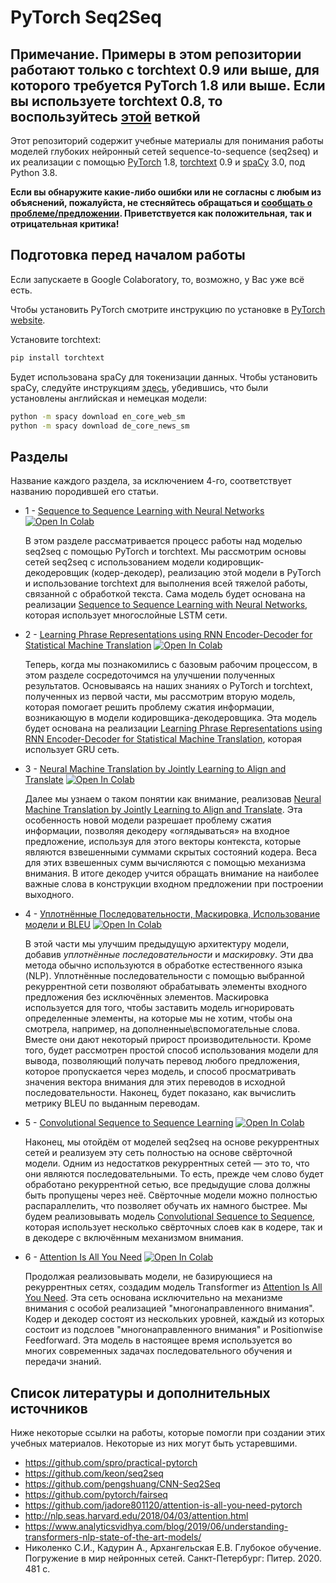 # PyTorch Seq2Seq

## Примечание. Примеры в этом репозитории работают только с torchtext 0.9 или выше, для которого требуется PyTorch 1.8 или выше. Если вы используете torchtext 0.8, то воспользуйтесь [этой](https://github.com/bentrevett/pytorch-seq2seq/tree/torchtext08) веткой

Этот репозиторий содержит учебные материалы для понимания работы моделей глубоких нейронный сетей sequence-to-sequence (seq2seq) и их реализации с помощью [PyTorch](https://github.com/pytorch/pytorch) 1.8, [torchtext](https://github.com/pytorch/text) 0.9 и [spaCy](https://spacy.io/) 3.0,  под Python 3.8.

**Если вы обнаружите какие-либо ошибки или не согласны с любым из объяснений, пожалуйста, не стесняйтесь обращаться и [сообщать о проблеме/предложении](https://github.com/bentrevett/pytorch-seq2seq/issues/new). Приветствуется как положительная, так и отрицательная критика!**

## Подготовка перед началом работы

Если запускаете в Google Colaboratory, то, возможно, у Вас уже всё есть.

Чтобы установить PyTorch смотрите инструкцию по установке в [PyTorch website](pytorch.org).

Установите torchtext:

``` bash
pip install torchtext
```

Будет использована spaCy для токенизации данных. Чтобы установить spaCy, следуйте инструкциям [здесь](https://spacy.io/usage/), убедившись, что были установлены английская и немецкая модели:

``` bash
python -m spacy download en_core_web_sm
python -m spacy download de_core_news_sm
```

## Разделы

Название каждого раздела, за исключением 4-го, соответствует названию породившей его статьи.

* 1 - [Sequence to Sequence Learning with Neural Networks](https://github.com/vasiliyeskin/bentrevett-pytorch-seq2seq_ru/blob/master/1%20-%20Sequence%20to%20Sequence%20Learning%20with%20Neural%20Networks.ipynb) [![Open In Colab](https://colab.research.google.com/assets/colab-badge.svg)](https://colab.research.google.com/github/vasiliyeskin/bentrevett-pytorch-seq2seq_ru/blob/master/1%20-%20Sequence%20to%20Sequence%20Learning%20with%20Neural%20Networks.ipynb)

  В этом разделе рассматривается процесс работы над моделью seq2seq с помощью PyTorch и torchtext. Мы рассмотрим основы сетей seq2seq с использованием модели кодировщик-декодеровщик (кодер-декодер), реализацию этой модели в PyTorch и использование torchtext для выполнения всей тяжелой работы, связанной с обработкой текста. Сама модель будет основана на реализации [Sequence to Sequence Learning with Neural Networks](https://arxiv.org/abs/1409.3215), которая использует многослойные LSTM сети.

* 2 - [Learning Phrase Representations using RNN Encoder-Decoder for Statistical Machine Translation](https://github.com/vasiliyeskin/bentrevett-pytorch-seq2seq_ru/blob/master/2%20-%20Learning%20Phrase%20Representations%20using%20RNN%20Encoder-Decoder%20for%20Statistical%20Machine%20Translation.ipynb) [![Open In Colab](https://colab.research.google.com/assets/colab-badge.svg)](https://colab.research.google.com/github/vasiliyeskin/bentrevett-pytorch-seq2seq_ru/blob/master/2%20-%20Learning%20Phrase%20Representations%20using%20RNN%20Encoder-Decoder%20for%20Statistical%20Machine%20Translation.ipynb)

    Теперь, когда мы познакомились с базовым рабочим процессом, в этом разделе сосредоточимся на улучшении полученных результатов. Основываясь на наших знаниях о PyTorch и torchtext, полученных из первой части, мы рассмотрим вторую модель, которая помогает решить проблему сжатия информации, возникающую в модели кодировщика-декодеровщика. Эта модель будет основана на реализации  [Learning Phrase Representations using RNN Encoder-Decoder for Statistical Machine Translation](https://arxiv.org/abs/1406.1078), которая использует GRU сеть.

* 3 - [Neural Machine Translation by Jointly Learning to Align and Translate](https://github.com/vasiliyeskin/bentrevett-pytorch-seq2seq_ru/blob/master/3%20-%20Neural%20Machine%20Translation%20by%20Jointly%20Learning%20to%20Align%20and%20Translate.ipynb) [![Open In Colab](https://colab.research.google.com/assets/colab-badge.svg)](https://colab.research.google.com/github/vasiliyeskin/bentrevett-pytorch-seq2seq_ru/blob/master/3%20-%20Neural%20Machine%20Translation%20by%20Jointly%20Learning%20to%20Align%20and%20Translate.ipynb)

    Далее мы узнаем о таком понятии как внимание, реализовав [Neural Machine Translation by Jointly Learning to Align and Translate](https://arxiv.org/abs/1409.0473). Эта особенность новой модели разрешает проблему сжатия информации, позволяя декодеру «оглядываться» на входное предложение, используя для этого векторы контекста, которые являются взвешенными суммами скрытых состояний кодера. Веса для этих взвешенных сумм вычисляются с помощью механизма внимания. В итоге декодер учится обращать внимание на наиболее важные слова в конструкции входном предложении при построении выходного.

* 4 - [Уплотнённые Последовательности, Маскировка, Использование модели и BLEU](https://github.com/vasiliyeskin/bentrevett-pytorch-seq2seq_ru/blob/master/4%20-%20Packed%20Padded%20Sequences%2C%20Masking%2C%20Inference%20and%20BLEU.ipynb) [![Open In Colab](https://colab.research.google.com/assets/colab-badge.svg)](https://colab.research.google.com/github/vasiliyeskin/bentrevett-pytorch-seq2seq_ru/blob/master/4%20-%20Packed%20Padded%20Sequences%2C%20Masking%2C%20Inference%20and%20BLEU.ipynb)

  В этой части мы улучшим предыдущую архитектуру модели, добавив *уплотнённые последовательности* и *маскировку*. Эти два метода обычно используются в обработке естественного языка (NLP). Уплотнённые последовательности с помощью выбранной рекуррентной сети позволяют обрабатывать элементы входного предложения без исключённых элементов. Маскировка используется для того, чтобы заставить модель игнорировать определенные элементы, на которые мы не хотим, чтобы она смотрела, например, на дополненные\вспомогательные слова. Вместе они дают некоторый прирост производительности. Кроме того, будет рассмотрен простой способ использования модели для вывода, позволяющий получать перевод любого предложения, которое пропускается через модель, и способ просматривать значения вектора внимания для этих переводов в исходной последовательности. Наконец, будет показано, как вычислить метрику BLEU по выданным переводам.

* 5 - [Convolutional Sequence to Sequence Learning](https://github.com/vasiliyeskin/bentrevett-pytorch-seq2seq_ru/blob/master/5%20-%20Convolutional%20Sequence%20to%20Sequence%20Learning.ipynb) [![Open In Colab](https://colab.research.google.com/assets/colab-badge.svg)](https://colab.research.google.com/github/vasiliyeskin/bentrevett-pytorch-seq2seq_ru/blob/master/5%20-%20Convolutional%20Sequence%20to%20Sequence%20Learning.ipynb)

  Наконец, мы отойдём от моделей seq2seq на основе рекуррентных сетей и реализуем эту сеть полностью на основе свёрточной модели. Одним из недостатков рекуррентных сетей — это то, что они являются последовательными. То есть, прежде чем слово будет обработано рекуррентной сетью, все предыдущие слова должны быть пропущены через неё. Свёрточные модели можно полностью распараллелить, что позволяет обучать их намного быстрее. Мы будем реализовывать модель [Convolutional Sequence to Sequence](https://arxiv.org/abs/1705.03122), которая использует несколько свёрточных слоев как в кодере, так и в декодере с включённым механизмом внимания. 

* 6 - [Attention Is All You Need](https://github.com/vasiliyeskin/bentrevett-pytorch-seq2seq_ru/blob/master/6%20-%20Attention%20is%20All%20You%20Need.ipynb) [![Open In Colab](https://colab.research.google.com/assets/colab-badge.svg)](https://colab.research.google.com/github/vasiliyeskin/bentrevett-pytorch-seq2seq_ru/blob/master/6%20-%20Attention%20is%20All%20You%20Need.ipynb)

  Продолжая реализовывать модели, не базирующиеся на рекуррентных сетях, создадим модель Transformer из [Attention Is All You Need](https://arxiv.org/abs/1706.03762). Эта сеть основана исключительно на механизме внимания с особой реализацией "многонаправленного внимания". Кодер и декодер состоят из нескольких уровней, каждый из которых состоит из подслоев "многонаправленного внимания" и Positionwise Feedforward. Эта модель в настоящее время используется во многих современных задачах последовательного обучения и передачи знаний. 


## Список литературы и дополнительных источников

Ниже некоторые ссылки на работы, которые помогли при создании этих учебных материалов. Некоторые из них могут быть устаревшими.

- https://github.com/spro/practical-pytorch
- https://github.com/keon/seq2seq
- https://github.com/pengshuang/CNN-Seq2Seq
- https://github.com/pytorch/fairseq
- https://github.com/jadore801120/attention-is-all-you-need-pytorch
- http://nlp.seas.harvard.edu/2018/04/03/attention.html
- https://www.analyticsvidhya.com/blog/2019/06/understanding-transformers-nlp-state-of-the-art-models/
- Николенко С.И., Кадурин А., Архангельская Е.В. Глубокое обучение. Погружение в мир нейронных сетей. Санкт-Петербург: Питер. 2020. 481 с.
